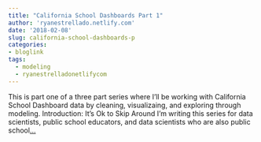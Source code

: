```yaml
---
title: "California School Dashboards Part 1"
author: 'ryanestrellado.netlify.com'
date: '2018-02-08'
slug: california-school-dashboards-p
categories:
- bloglink
tags:
  - modeling
  - ryanestrelladonetlifycom
---
```


This is part one of a three part series where I’ll be working with California School Dashboard data by cleaning, visualizaing, and exploring through modeling. Introduction: It’s Ok to Skip Around I’m writing this series for data scientists, public school educators, and data scientists who are also public school[... <i class="fas fa-external-link-alt"></i>](https://ryanestrellado.netlify.com/post/analyzing-california-school-dashboards-part-1-cleaning/)

